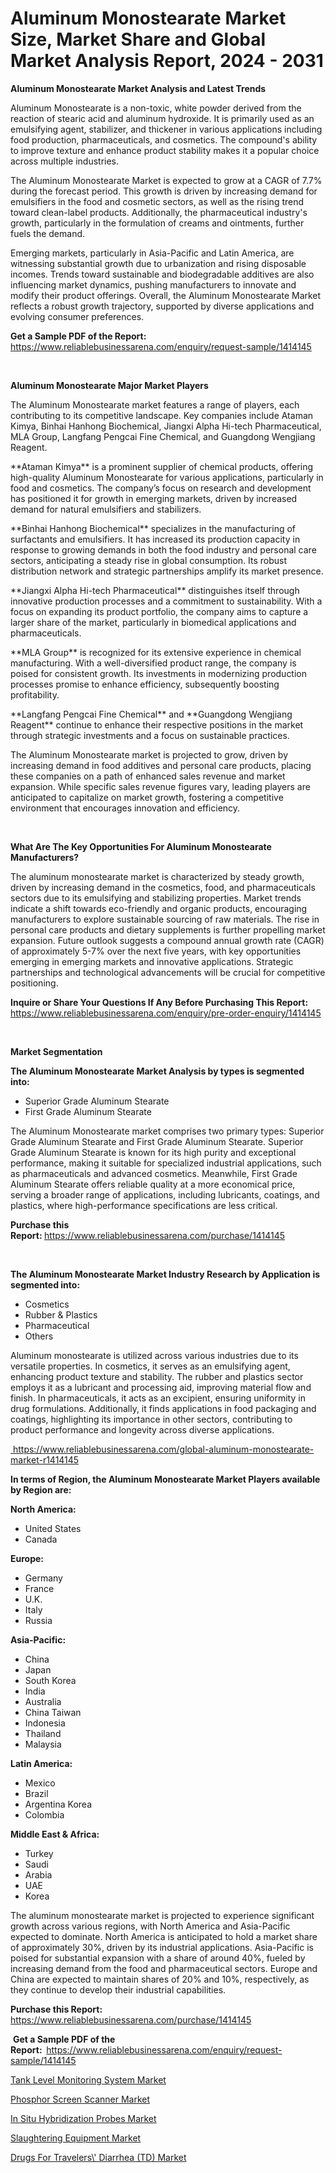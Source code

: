 <p><h1>Aluminum Monostearate Market Size, Market Share and Global Market Analysis Report, 2024 - 2031</h1></p><p><strong>Aluminum Monostearate Market Analysis and Latest Trends</strong></p>
<p><p>Aluminum Monostearate is a non-toxic, white powder derived from the reaction of stearic acid and aluminum hydroxide. It is primarily used as an emulsifying agent, stabilizer, and thickener in various applications including food production, pharmaceuticals, and cosmetics. The compound's ability to improve texture and enhance product stability makes it a popular choice across multiple industries.</p><p>The Aluminum Monostearate Market is expected to grow at a CAGR of 7.7% during the forecast period. This growth is driven by increasing demand for emulsifiers in the food and cosmetic sectors, as well as the rising trend toward clean-label products. Additionally, the pharmaceutical industry's growth, particularly in the formulation of creams and ointments, further fuels the demand.</p><p>Emerging markets, particularly in Asia-Pacific and Latin America, are witnessing substantial growth due to urbanization and rising disposable incomes. Trends toward sustainable and biodegradable additives are also influencing market dynamics, pushing manufacturers to innovate and modify their product offerings. Overall, the Aluminum Monostearate Market reflects a robust growth trajectory, supported by diverse applications and evolving consumer preferences.</p></p>
<p><strong>Get a Sample PDF of the Report:&nbsp;</strong> <a href="https://www.reliablebusinessarena.com/enquiry/request-sample/1414145?utm_campaign=1172&utm_medium=2&utm_source=Github&utm_content=ia&utm_term=29092024&utm_id=aluminum-monostearate">https://www.reliablebusinessarena.com/enquiry/request-sample/1414145</a></p>
<p>&nbsp;</p>
<p><strong>Aluminum Monostearate Major Market Players</strong></p>
<p><p>The Aluminum Monostearate market features a range of players, each contributing to its competitive landscape. Key companies include Ataman Kimya, Binhai Hanhong Biochemical, Jiangxi Alpha Hi-tech Pharmaceutical, MLA Group, Langfang Pengcai Fine Chemical, and Guangdong Wengjiang Reagent.</p><p>**Ataman Kimya** is a prominent supplier of chemical products, offering high-quality Aluminum Monostearate for various applications, particularly in food and cosmetics. The company’s focus on research and development has positioned it for growth in emerging markets, driven by increased demand for natural emulsifiers and stabilizers.</p><p>**Binhai Hanhong Biochemical** specializes in the manufacturing of surfactants and emulsifiers. It has increased its production capacity in response to growing demands in both the food industry and personal care sectors, anticipating a steady rise in global consumption. Its robust distribution network and strategic partnerships amplify its market presence.</p><p>**Jiangxi Alpha Hi-tech Pharmaceutical** distinguishes itself through innovative production processes and a commitment to sustainability. With a focus on expanding its product portfolio, the company aims to capture a larger share of the market, particularly in biomedical applications and pharmaceuticals.</p><p>**MLA Group** is recognized for its extensive experience in chemical manufacturing. With a well-diversified product range, the company is poised for consistent growth. Its investments in modernizing production processes promise to enhance efficiency, subsequently boosting profitability.</p><p>**Langfang Pengcai Fine Chemical** and **Guangdong Wengjiang Reagent** continue to enhance their respective positions in the market through strategic investments and a focus on sustainable practices.</p><p>The Aluminum Monostearate market is projected to grow, driven by increasing demand in food additives and personal care products, placing these companies on a path of enhanced sales revenue and market expansion. While specific sales revenue figures vary, leading players are anticipated to capitalize on market growth, fostering a competitive environment that encourages innovation and efficiency.</p></p>
<p>&nbsp;</p>
<p><strong>What Are The Key Opportunities For Aluminum Monostearate Manufacturers?</strong></p>
<p><p>The aluminum monostearate market is characterized by steady growth, driven by increasing demand in the cosmetics, food, and pharmaceuticals sectors due to its emulsifying and stabilizing properties. Market trends indicate a shift towards eco-friendly and organic products, encouraging manufacturers to explore sustainable sourcing of raw materials. The rise in personal care products and dietary supplements is further propelling market expansion. Future outlook suggests a compound annual growth rate (CAGR) of approximately 5-7% over the next five years, with key opportunities emerging in emerging markets and innovative applications. Strategic partnerships and technological advancements will be crucial for competitive positioning.</p></p>
<p><strong>Inquire or Share Your Questions If Any Before Purchasing This Report:</strong> <a href="https://www.reliablebusinessarena.com/enquiry/pre-order-enquiry/1414145?utm_campaign=1172&utm_medium=2&utm_source=Github&utm_content=ia&utm_term=29092024&utm_id=aluminum-monostearate">https://www.reliablebusinessarena.com/enquiry/pre-order-enquiry/1414145</a></p>
<p>&nbsp;</p>
<p><strong>Market Segmentation</strong></p>
<p><strong>The Aluminum Monostearate Market Analysis by types is segmented into:</strong></p>
<p><ul><li>Superior Grade Aluminum Stearate</li><li>First Grade Aluminum Stearate</li></ul></p>
<p><p>The Aluminum Monostearate market comprises two primary types: Superior Grade Aluminum Stearate and First Grade Aluminum Stearate. Superior Grade Aluminum Stearate is known for its high purity and exceptional performance, making it suitable for specialized industrial applications, such as pharmaceuticals and advanced cosmetics. Meanwhile, First Grade Aluminum Stearate offers reliable quality at a more economical price, serving a broader range of applications, including lubricants, coatings, and plastics, where high-performance specifications are less critical.</p></p>
<p><strong>Purchase this Report:&nbsp;</strong><a href="https://www.reliablebusinessarena.com/purchase/1414145?utm_campaign=1172&utm_medium=2&utm_source=Github&utm_content=ia&utm_term=29092024&utm_id=aluminum-monostearate">https://www.reliablebusinessarena.com/purchase/1414145</a></p>
<p>&nbsp;</p>
<p><strong>The Aluminum Monostearate Market Industry Research by Application is segmented into:</strong></p>
<p><ul><li>Cosmetics</li><li>Rubber & Plastics</li><li>Pharmaceutical</li><li>Others</li></ul></p>
<p><p>Aluminum monostearate is utilized across various industries due to its versatile properties. In cosmetics, it serves as an emulsifying agent, enhancing product texture and stability. The rubber and plastics sector employs it as a lubricant and processing aid, improving material flow and finish. In pharmaceuticals, it acts as an excipient, ensuring uniformity in drug formulations. Additionally, it finds applications in food packaging and coatings, highlighting its importance in other sectors, contributing to product performance and longevity across diverse applications.</p></p>
<p><a href="https://www.reliablebusinessarena.com/global-aluminum-monostearate-market-r1414145?utm_campaign=1172&utm_medium=2&utm_source=Github&utm_content=ia&utm_term=29092024&utm_id=aluminum-monostearate">&nbsp;https://www.reliablebusinessarena.com/global-aluminum-monostearate-market-r1414145</a></p>
<p><strong>In terms of Region, the Aluminum Monostearate Market Players available by Region are:</strong></p>
<p>
    <p> <strong> North America: </strong>
        <ul>
            <li>United States</li>
            <li>Canada</li>
        </ul>
        </p> 
    <p> <strong> Europe: </strong>
        <ul>
            <li>Germany</li>
            <li>France</li>
            <li>U.K.</li>
            <li>Italy</li>
            <li>Russia</li>
        </ul>
        </p> 
    <p> <strong> Asia-Pacific: </strong>
        <ul>
            <li>China</li>
            <li>Japan</li>
            <li>South Korea</li>
            <li>India</li>
            <li>Australia</li>
            <li>China Taiwan</li>
            <li>Indonesia</li>
            <li>Thailand</li>
            <li>Malaysia</li>
        </ul>
        </p> 
    <p> <strong> Latin America: </strong>
        <ul>
            <li>Mexico</li>
            <li>Brazil</li>
            <li>Argentina Korea</li>
            <li>Colombia</li>
        </ul>
        </p> 
    <p> <strong> Middle East & Africa: </strong>
        <ul>
            <li>Turkey</li>
            <li>Saudi</li>
            <li>Arabia</li>
            <li>UAE</li>
            <li>Korea</li>
        </ul>
    </p>
    </p>
<p><p>The aluminum monostearate market is projected to experience significant growth across various regions, with North America and Asia-Pacific expected to dominate. North America is anticipated to hold a market share of approximately 30%, driven by its industrial applications. Asia-Pacific is poised for substantial expansion with a share of around 40%, fueled by increasing demand from the food and pharmaceutical sectors. Europe and China are expected to maintain shares of 20% and 10%, respectively, as they continue to develop their industrial capabilities.</p></p>
<p><strong>Purchase this Report: </strong><a href="https://www.reliablebusinessarena.com/purchase/1414145?utm_campaign=1172&utm_medium=2&utm_source=Github&utm_content=ia&utm_term=29092024&utm_id=aluminum-monostearate">https://www.reliablebusinessarena.com/purchase/1414145</a></p>
<p>&nbsp;<strong>Get a Sample PDF of the Report:&nbsp;&nbsp;</strong><a href="https://www.reliablebusinessarena.com/enquiry/request-sample/1414145?utm_campaign=1172&utm_medium=2&utm_source=Github&utm_content=ia&utm_term=29092024&utm_id=aluminum-monostearate">https://www.reliablebusinessarena.com/enquiry/request-sample/1414145</a></p>
<p><strong></strong></p>
<p><p><a href="https://www.linkedin.com/pulse/tank-level-monitoring-system-market-trends-analysis-opportunities-llgje?utm_campaign=1172&utm_medium=2&utm_source=Github&utm_content=ia&utm_term=29092024&utm_id=aluminum-monostearate">Tank Level Monitoring System Market</a></p><p><a href="https://issuu.com/reportprime-2/docs/phosphor-screen-scanner-market-size_bb4bc38c526ef3?utm_campaign=1172&utm_medium=2&utm_source=Github&utm_content=ia&utm_term=29092024&utm_id=aluminum-monostearate">Phosphor Screen Scanner Market</a></p><p><a href="https://issuu.com/reportprime-2/docs/in-situ-hybridization-probes-market_3fb43723f7f775?utm_campaign=1172&utm_medium=2&utm_source=Github&utm_content=ia&utm_term=29092024&utm_id=aluminum-monostearate">In Situ Hybridization Probes Market</a></p><p><a href="https://www.linkedin.com/pulse/slaughtering-equipment-industry-sector-new-technologies-a2ufe?utm_campaign=1172&utm_medium=2&utm_source=Github&utm_content=ia&utm_term=29092024&utm_id=aluminum-monostearate">Slaughtering Equipment Market</a></p><p><a href="https://github.com/julyju69/Market-Research-Report-List-5/blob/main/drugs-for-travelers-diarrhea-td-market.md?utm_campaign=1172&utm_medium=2&utm_source=Github&utm_content=ia&utm_term=29092024&utm_id=aluminum-monostearate">Drugs For Travelers\' Diarrhea (TD) Market</a></p></p>